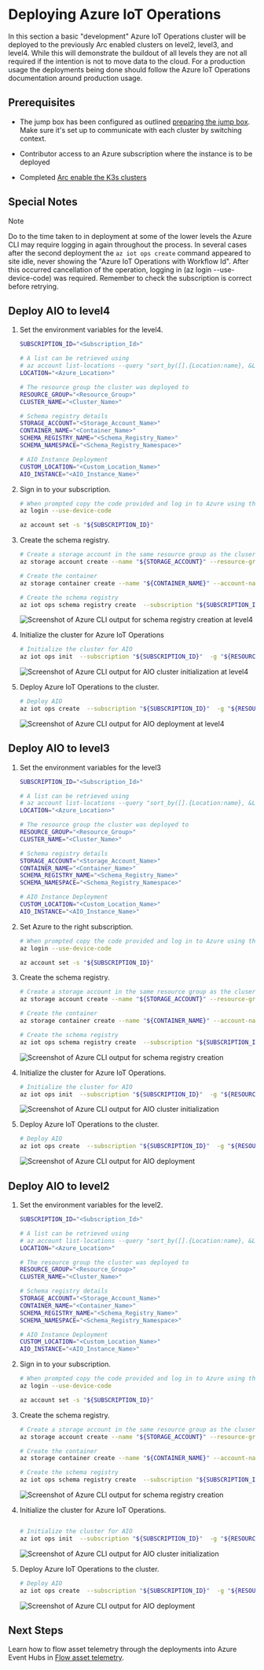 # Deploying Azure IoT Operations

In this section a basic "development" Azure IoT Operations cluster will be deployed to the previously Arc enabled clusters on level2, level3, and level4. While this will demonstrate the buildout of all levels they are not all required if the intention is not to move data to the cloud. For a production usage the deployments being done should follow the Azure IoT Operations documentation around production usage.

## Prerequisites

- The jump box has been configured as outlined [preparing the jump box](./prerequisites.md#preparing-the-jump-box). Make sure it's set up to communicate with each cluster by switching context.

- Contributor access to an Azure subscription where the instance is to be deployed

- Completed [Arc enable the K3s clusters](./arc-enable-clusters.md)

## Special Notes

> [!NOTE]
>
> Do to the time taken to in deployment at some of the lower levels the Azure CLI may require logging in again throughout the process. In several cases after the second deployment the `az iot ops create` command appeared to site idle, never showing the "Azure IoT Operations with Workflow Id". After this occurred cancellation of the operation, logging in (az login --use-device-code) was required. Remember to check the subscription is correct before retrying.

## Deploy AIO to level4

1. Set the environment variables for the level4.

    ```bash
    SUBSCRIPTION_ID="<Subscription_Id>"
    
    # A list can be retrieved using 
    # az account list-locations --query "sort_by([].{Location:name}, &Location)" -o table
    LOCATION="<Azure_Location>"
    
    # The resource group the cluster was deployed to
    RESOURCE_GROUP="<Resource_Group>"
    CLUSTER_NAME="<Cluster_Name>"
    
    # Schema registry details
    STORAGE_ACCOUNT="<Storage_Account_Name>"
    CONTAINER_NAME="<Container_Name>"
    SCHEMA_REGISTRY_NAME="<Schema_Registry_Name>"
    SCHEMA_NAMESPACE="<Schema_Registry_Namespace>"
    
    # AIO Instance Deployment
    CUSTOM_LOCATION="<Custom_Location_Name>"
    AIO_INSTANCE="<AIO_Instance_Name>"
    ```

1. Sign in to your subscription.

    ```bash
    # When prompted copy the code provided and log in to Azure using the link provided
    az login --use-device-code
    
    az account set -s "${SUBSCRIPTION_ID}"
    ```

1. Create the schema registry.

    ```bash
    # Create a storage account in the same resource group as the cluser
    az storage account create --name "${STORAGE_ACCOUNT}" --resource-group "${RESOURCE_GROUP}" --sku Standard_LRS --kind StorageV2 --hierarchical-namespace true --allow-shared-key-access false
    
    # Create the container
    az storage container create --name "${CONTAINER_NAME}" --account-name "${STORAGE_ACCOUNT}" --auth-mode login
    
    # Create the schema registry
    az iot ops schema registry create  --subscription "${SUBSCRIPTION_ID}"  -g "${RESOURCE_GROUP}"  -n ${SCHEMA_REGISTRY_NAME}  --registry-namespace ${SCHEMA_NAMESPACE}  --sa-resource-id /subscriptions/${SUBSCRIPTION_ID}/resourcegroups/${RESOURCE_GROUP}/providers/Microsoft.Storage/storageAccounts/${STORAGE_ACCOUNT}  --sa-container ${CONTAINER_NAME}
    
    ```

    ![Screenshot of Azure CLI output for schema registry creation at level4](./images/azure-cli-schema-registry-level4.png)


1. Initialize the cluster for Azure IoT Operations

    ```bash
    # Initialize the cluster for AIO
    az iot ops init  --subscription "${SUBSCRIPTION_ID}"  -g "${RESOURCE_GROUP}"  --cluster "${CLUSTER_NAME}"
    
    ```

    ![Screenshot of Azure CLI output for AIO cluster initialization at level4](./images/azure-cli-init-level4.png)

1. Deploy Azure IoT Operations to the cluster.

    ```bash
    # Deploy AIO
    az iot ops create  --subscription "${SUBSCRIPTION_ID}"  -g "${RESOURCE_GROUP}"  --cluster "${CLUSTER_NAME}"  --custom-location ${CUSTOM_LOCATION}  -n ${AIO_INSTANCE}  --sr-resource-id /subscriptions/${SUBSCRIPTION_ID}/resourceGroups/${RESOURCE_GROUP}/providers/Microsoft.DeviceRegistry/schemaRegistries/${SCHEMA_REGISTRY_NAME}  --broker-frontend-replicas 1  --broker-frontend-workers 1  --broker-backend-part 1  --broker-backend-workers 1  --broker-backend-rf 2  --broker-mem-profile Low  
    ```

    ![Screenshot of Azure CLI output for AIO deployment at level4](./images/azure-cli-deploy-level4.png)

## Deploy AIO to level3

1. Set the environment variables for the level3

    ```bash
    SUBSCRIPTION_ID="<Subscription_Id>"
    
    # A list can be retrieved using 
    # az account list-locations --query "sort_by([].{Location:name}, &Location)" -o table
    LOCATION="<Azure_Location>"
    
    # The resource group the cluster was deployed to
    RESOURCE_GROUP="<Resource_Group>"
    CLUSTER_NAME="<Cluster_Name>"
    
    # Schema registry details
    STORAGE_ACCOUNT="<Storage_Account_Name>"
    CONTAINER_NAME="<Container_Name>"
    SCHEMA_REGISTRY_NAME="<Schema_Registry_Name>"
    SCHEMA_NAMESPACE="<Schema_Registry_Namespace>"
    
    # AIO Instance Deployment
    CUSTOM_LOCATION="<Custom_Location_Name>"
    AIO_INSTANCE="<AIO_Instance_Name>"
    ```

1. Set Azure to the right subscription.

    ```bash
    # When prompted copy the code provided and log in to Azure using the link provided
    az login --use-device-code
    
    az account set -s "${SUBSCRIPTION_ID}"
    ```

1. Create the schema registry.

    ```bash
    # Create a storage account in the same resource group as the cluser
    az storage account create --name "${STORAGE_ACCOUNT}" --resource-group "${RESOURCE_GROUP}" --sku Standard_LRS --kind StorageV2 --hierarchical-namespace true
    
    # Create the container
    az storage container create --name "${CONTAINER_NAME}" --account-name "${STORAGE_ACCOUNT}" --auth-mode login
    
    # Create the schema registry
    az iot ops schema registry create  --subscription "${SUBSCRIPTION_ID}"  -g "${RESOURCE_GROUP}"  -n ${SCHEMA_REGISTRY_NAME}  --registry-namespace ${SCHEMA_NAMESPACE}  --sa-resource-id /subscriptions/${SUBSCRIPTION_ID}/resourcegroups/${RESOURCE_GROUP}/providers/Microsoft.Storage/storageAccounts/${STORAGE_ACCOUNT}  --sa-container ${CONTAINER_NAME}
    
    ```

    ![Screenshot of Azure CLI output for schema registry creation](./images/azure-cli-schema-registry-level3.png)

1. Initialize the cluster for Azure IoT Operations.

    ```bash
    # Initialize the cluster for AIO
    az iot ops init  --subscription "${SUBSCRIPTION_ID}"  -g "${RESOURCE_GROUP}"  --cluster "${CLUSTER_NAME}"
    ```

    ![Screenshot of Azure CLI output for AIO cluster initialization](./images/azure-cli-init-level3.png)

1. Deploy Azure IoT Operations to the cluster.

    ```bash
    # Deploy AIO
    az iot ops create  --subscription "${SUBSCRIPTION_ID}"  -g "${RESOURCE_GROUP}"  --cluster "${CLUSTER_NAME}"  --custom-location ${CUSTOM_LOCATION}  -n ${AIO_INSTANCE}  --sr-resource-id /subscriptions/${SUBSCRIPTION_ID}/resourceGroups/${RESOURCE_GROUP}/providers/Microsoft.DeviceRegistry/schemaRegistries/${SCHEMA_REGISTRY_NAME}  --broker-frontend-replicas 1  --broker-frontend-workers 1  --broker-backend-part 1  --broker-backend-workers 1  --broker-backend-rf 2  --broker-mem-profile Low  
    ```

    ![Screenshot of Azure CLI output for AIO deployment](./images/azure-cli-deploy-level3.png)

## Deploy AIO to level2

1. Set the environment variables for the level2.

    ```bash
    SUBSCRIPTION_ID="<Subscription_Id>"
    
    # A list can be retrieved using 
    # az account list-locations --query "sort_by([].{Location:name}, &Location)" -o table
    LOCATION="<Azure_Location>"
    
    # The resource group the cluster was deployed to
    RESOURCE_GROUP="<Resource_Group>"
    CLUSTER_NAME="<Cluster_Name>"
    
    # Schema registry details
    STORAGE_ACCOUNT="<Storage_Account_Name>"
    CONTAINER_NAME="<Container_Name>"
    SCHEMA_REGISTRY_NAME="<Schema_Registry_Name>"
    SCHEMA_NAMESPACE="<Schema_Registry_Namespace>"
    
    # AIO Instance Deployment
    CUSTOM_LOCATION="<Custom_Location_Name>"
    AIO_INSTANCE="<AIO_Instance_Name>"
    ```

1. Sign in to your subscription.

    ```bash
    # When prompted copy the code provided and log in to Azure using the link provided
    az login --use-device-code
    
    az account set -s "${SUBSCRIPTION_ID}"
    ```

1. Create the schema registry.

    ```bash
    # Create a storage account in the same resource group as the cluser
    az storage account create --name "${STORAGE_ACCOUNT}" --resource-group "${RESOURCE_GROUP}" --sku Standard_LRS --kind StorageV2 --hierarchical-namespace true
    
    # Create the container
    az storage container create --name "${CONTAINER_NAME}" --account-name "${STORAGE_ACCOUNT}" --auth-mode login
    
    # Create the schema registry
    az iot ops schema registry create  --subscription "${SUBSCRIPTION_ID}"  -g "${RESOURCE_GROUP}"  -n ${SCHEMA_REGISTRY_NAME}  --registry-namespace ${SCHEMA_NAMESPACE}  --sa-resource-id /subscriptions/${SUBSCRIPTION_ID}/resourcegroups/${RESOURCE_GROUP}/providers/Microsoft.Storage/storageAccounts/${STORAGE_ACCOUNT}  --sa-container ${CONTAINER_NAME}
    ```

    ![Screenshot of Azure CLI output for schema registry creation](./images/azure-cli-schema-registry-level2.png)

1. Initialize the cluster for Azure IoT Operations.

    ```bash
    
    # Initialize the cluster for AIO
    az iot ops init  --subscription "${SUBSCRIPTION_ID}"  -g "${RESOURCE_GROUP}"  --cluster "${CLUSTER_NAME}"
    
    ```
    
    ![Screenshot of Azure CLI output for AIO cluster initialization](./images/azure-cli-init-level2.png)
  
1. Deploy Azure IoT Operations to the cluster.

    ```bash
    # Deploy AIO
    az iot ops create  --subscription "${SUBSCRIPTION_ID}"  -g "${RESOURCE_GROUP}"  --cluster "${CLUSTER_NAME}"  --custom-location ${CUSTOM_LOCATION}  -n ${AIO_INSTANCE}  --sr-resource-id /subscriptions/${SUBSCRIPTION_ID}/resourceGroups/${RESOURCE_GROUP}/providers/Microsoft.DeviceRegistry/schemaRegistries/${SCHEMA_REGISTRY_NAME}  --broker-frontend-replicas 1  --broker-frontend-workers 1  --broker-backend-part 1  --broker-backend-workers 1  --broker-backend-rf 2  --broker-mem-profile Low  
    ```
    
    ![Screenshot of Azure CLI output for AIO deployment](./images/azure-cli-deploy-level2.png)
  
## Next Steps

Learn how to flow asset telemetry through the deployments into Azure Event Hubs in [Flow asset telemetry](./asset-telemetry.md).